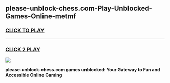 
## please-unblock-chess.com-Play-Unblocked-Games-Online-metmf
<h3>
<a href="https://premium76.site?title=please-unblock-chess.com&ref=25A">CLICK TO PLAY</a></h3>
<hr>

<h3>
<a href="https://premium76.site?title=please-unblock-chess.com&ref=25A">CLICK 2 PLAY</a>
  
</h3>

<a href="https://premium76.site?title=please-unblock-chess.com&ref=25A"><img src="https://clearcache.store/games.png"></a>


**please-unblock-chess.com games unblocked: Your Gateway to Fun and Accessible Online Gaming**
